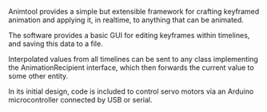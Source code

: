 Animtool provides a simple but extensible framework for crafting keyframed animation and applying it, in realtime, to anything that can be animated.

The software provides a basic GUI for editing keyframes within timelines, and saving this data to a file.

Interpolated values from all timelines can be sent to any class implementing the AnimationRecipient interface, which then forwards the current value to some other entity.

In its initial design, code is included to control servo motors via an Arduino microcontroller connected by USB or serial.